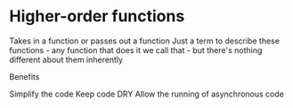 # Higher-order functions

Takes in a function or passes out a function
Just a term to describe these functions - any function that does it we call that - but there's nothing different about them inherently

Benefits

Simplify the code
Keep code DRY
Allow the running of asynchronous code